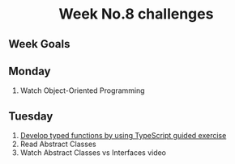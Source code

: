 <h1 align="center">Week No.8 challenges</h1>

<h2>Week Goals</h2>

## Monday
1. Watch Object-Oriented Programming

## Tuesday

1. [Develop typed functions by using TypeScript guided exercise ](https://github.com/wisdown/core-code-from-scratch-readme/blob/main/Challeng-weeks/week-8.1.md)
2. Read Abstract Classes
3. Watch Abstract Classes vs Interfaces video


